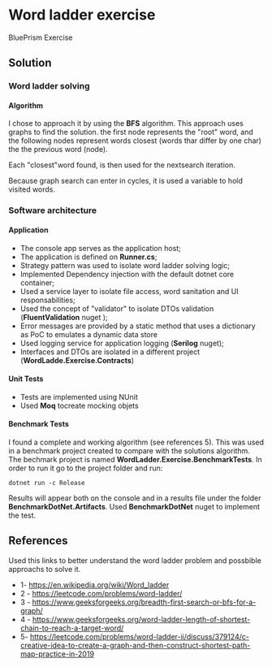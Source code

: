 # Word ladder exercise 

BluePrism Exercise

## Solution

### Word ladder solving

#### Algorithm
I chose to approach it by using the **BFS** algorithm. This approach uses graphs to find the solution. the first node represents the "root" word, and the following nodes represent words closest (words thar differ by one char) the the previous word (node). 

Each "closest"word found, is then used for the nextsearch iteration.

Because graph search can enter in cycles, it is used a variable to hold visited words.


### Software architecture

#### Application
- The console app serves as the application host;
- The application is defined on **Runner.cs**;
- Strategy pattern was used to isolate word ladder solving logic;
- Implemented Dependency injection with the default dotnet core container;
- Used a service layer to isolate file access, word sanitation and UI responsabilities;
- Used the concept of "validator" to isolate DTOs validation (**FluentValidation** nuget );
- Error messages are provided by a static method that uses a dictionary as PoC to emulates a dynamic data store
- Used logging service for application logging (**Serilog** nuget);
- Interfaces and DTOs are isolated in a different project (**WordLadde.Exercise.Contracts**)

#### Unit Tests
- Tests are implemented using NUnit
- Used **Moq** tocreate mocking objets

#### Benchmark Tests
I found a complete and working algorithm (see references 5). This was used in a benchmark project created to compare with the solutions algorithm. The bechmark project is named **WordLadder.Exercise.BenchmarkTests**. In order to run it go to the project folder and run:

	dotnet run -c Release

Results will appear both on the console and in a results file under the folder **BenchmarkDotNet.Artifacts**.
Used **BenchmarkDotNet** nuget to implement the test.


## References

Used this links to better understand the word ladder problem and possbible approachs to solve it. 

- 1- https://en.wikipedia.org/wiki/Word_ladder
- 2 - https://leetcode.com/problems/word-ladder/
- 3 - https://www.geeksforgeeks.org/breadth-first-search-or-bfs-for-a-graph/
- 4 - https://www.geeksforgeeks.org/word-ladder-length-of-shortest-chain-to-reach-a-target-word/
- 5- https://leetcode.com/problems/word-ladder-ii/discuss/379124/c-creative-idea-to-create-a-graph-and-then-construct-shortest-path-map-practice-in-2019
